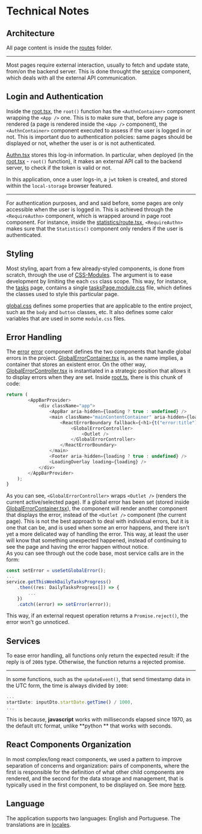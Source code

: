 # Technical Notes

## Architecture

All page content is inside the [routes](app/routes) folder.

---

Most pages require external interaction, usually to fetch and update state, from/on the backend server. This is done
throught the [service](app/service/service.ts) component, which deals with all the external API communication.

## Login and Authentication

Inside the [root.tsx](app/root.tsx), the `root()` function has the `<AuthnContainer>` component wrapping the `<App />`
one. This is to make sure that, before any page is rendered (a page is rendered inside the `<App />` component), the
`<AuthnContainer>` component executed to assess if the user is logged in or not. This is important duo to authentication
policies: same pages should be displayed or not, whether the user is or is not authenticated.

[Authn.tsx](app/components/auth/Authn.tsx) stores this log-in information. In particular, when deployed (in
the [root.tsx](app/root.tsx) - `root()` function), it makes an external API call to the backend server, to check if the
token is valid or not.

In this application, once a user logs-in, a `jwt` token is created, and stored within the `local-storage` browser
featured.

---

For authentication purposes, and and said before, some pages are only accessible when the user is logged in. This is
achieved through the `<RequireAuthn>` component, which is wrapped around in page root component. For instance, inside
the [statistics/route.tsx](app/routes/statistics/route.tsx), `<RequireAuthn>` makes sure that the `Statistics()`
component only renders if the user is authenticated.

## Styling

Most styling, apart from a few already-styled components, is done from scratch, through the use
of [CSS-Modules](https://github.com/css-modules/css-modules). The argument is to ease development by limiting the each
`css` class scope. This way, for instance, the [tasks](app/routes/tasks) page, contains a
single [tasksPage.module.css](app/routes/tasks/tasksPage.module.css) file, which defines the classes used to style this
particular page.

[global.css](app/global.css) defines some properties that are applicable to the entire project, such as the `body` and
`button` classes, etc. It also defines some calor variables that are used in some `module.css` files.

## Error Handling

The [error](app/components/error/GlobalErrorContainer.tsx) [error](app/components/error) component defines the two
components that handle global errors in the
project. [GlobalErrorContainer.tsx](app/components/error/GlobalErrorContainer.tsx) is, as the name implies, a container
that stores an existent error. On the other
way, [GlobalErrorController.tsx](app/components/error/GlobalErrorController.tsx) is instantiated in a strategic position
that allows it to display errors when they are set. Inside [root.ts](app/root.tsx), there is this chunk of code:

```javascript
return (
        <AppBarProvider>
            <div className="app">
                <AppBar aria-hidden={loading ? true : undefined} />
                <main className="mainContentContainer" aria-hidden={loading}>
                    <ReactErrorBoundary fallback={<h1>{t("error:title")}</h1>}>
                        <GlobalErrorController>
                            <Outlet />
                        </GlobalErrorController>
                    </ReactErrorBoundary>
                </main>
                <Footer aria-hidden={loading ? true : undefined} />
                <LoadingOverlay loading={loading} />
            </div>
        </AppBarProvider>
    );
}
```

As you can see, `<GlobalErrorController>` wraps `<Outlet />` (renders the current active/selected page). If a global
error has been set (stored inside [GlobalErrorContainer.tsx](app/components/error/GlobalErrorContainer.tsx)), the
component will render another component that displays the error, instead of the `<Outlet />` component (the current
page). This is not the best approach to deal with individual errors, but it is one that can be, and is used when some an
error happens, and there isn't yet a more delicated way of handling the error. This way, at least the user will know
that something unexpected happened, instead of continuing to see the page and having the error happen without notice.\
As you can see through out the code base, most service calls are in the form:

```javascript
const setError = useSetGlobalError();
...
service.getThisWeekDailyTasksProgress()
    .then((res: DailyTasksProgress[]) => {
        ...
    })
    .catch((error) => setError(error));
```

This way, if an external request operation returns a `Promise.reject()`, the error won't go unnoticed.

## Services

To ease error handling, all functions only return the expected result: if the reply is of `200`s type. Otherwise, the
function returns a rejected promise.

---

In some functions, such as the `updateEvent()`, that send timestamp data in the UTC form, the time is always divided by
`1000`:

```javascript
...
startDate: inputDto.startDate.getTime() / 1000,
...
```

This is because, **javascript** works with milliseconds elapsed since 1970, as the default `UTC` format, unlike **python
** that works with seconds.

## React Components Organization

In most complex/long react components, we used a pattern to improve separation of concerns and organization: pairs of
components, where the first is responsible for the definition of what other child components are rendered, and the
second for the data storage and management, that is typically used in the first component, to be displayed on. See
more [here](https://legacy.reactjs.org/docs/hooks-overview.html).

## Language

The application supports two languages: English and Portuguese. The translations are in [locales](public/locales).